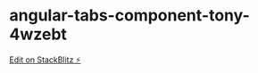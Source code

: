 # angular-tabs-component-tony-4wzebt

[Edit on StackBlitz ⚡️](https://stackblitz.com/edit/angular-tabs-component-tony-4wzebt)